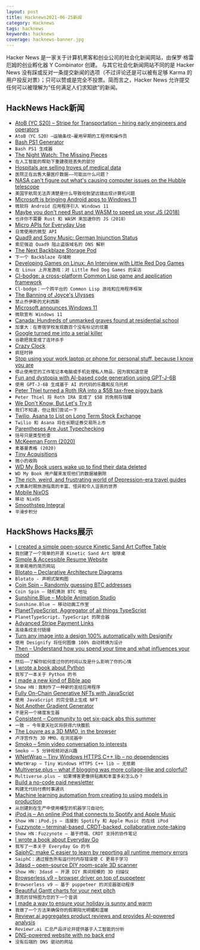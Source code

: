 ```yaml
---
layout: post
title: Hacknews2021-06-25新闻
category: Hacknews
tags: hacknews
keywords: hacknews
coverage: hacknews-banner.jpg
---
```


Hacker News 是一家关于计算机黑客和创业公司的社会化新闻网站，由保罗·格雷厄姆的创业孵化器 Y Combinator 创建。
与其它社会化新闻网站不同的是 Hacker News 没有踩或反对一条提交新闻的选项（不过评论还是可以被有足够 Karma 的用户投反对票）；只可以赞或是完全不投票。简而言之，Hacker News 允许提交任何可以被理解为“任何满足人们求知欲”的新闻。

## HackNews Hack新闻


- [AtoB (YC S20) – Stripe for Transportation – hiring early engineers and operators](https://careers.atob.com/)
- `AtoB（YC S20）–运输条纹–雇用早期的工程师和操作员`
- [Bash PS1 Generator](http://bashrcgenerator.com/)
- `Bash PS1 生成器`
- [The Night Watch: The Missing Pieces](https://www.rijksmuseum.nl/en/stories/operation-night-watch/story/night-watch-the-missing-pieces)
- `在人工智能的帮助下重建夜班丢失的部分`
- [Hospitals are selling troves of medical data](https://www.theverge.com/2021/6/23/22547397/medical-records-health-data-hospitals-research)
- `医院正在出售大量医疗数据——可能出什么问题？`
- [NASA can't figure out what's causing computer issues on the Hubble telescope](https://www.npr.org/2021/06/23/1009567351/hubble-trouble-nasa-cant-figure-out-whats-causing-computer-issues-on-the-telesco)
- `美国宇航局无法弄清楚是什么导致哈勃望远镜出现计算机问题`
- [Microsoft is bringing Android apps to Windows 11](https://www.theverge.com/2021/6/24/22548428/microsoft-windows-11-android-apps-support-amazon-store)
- `微软将 Android 应用程序引入 Windows 11`
- [Maybe you don't need Rust and WASM to speed up your JS (2018)](https://mrale.ph/blog/2018/02/03/maybe-you-dont-need-rust-to-speed-up-your-js.html)
- `也许你不需要 Rust 和 WASM 来加速你的 JS（2018）`
- [Micro APIs for Everyday Use](https://blog.m3o.com/2021/06/24/micro-apis-for-everyday-use.html)
- `日常使用的微型 API`
- [Quad9 and Sony Music: German Injunction Status](https://quad9.net/news/blog/quad9-and-sony-music-german-injunction-status/)
- `索尼强迫 Quad9 阻止盗版域名的 DNS 解析`
- [The Next Backblaze Storage Pod](https://www.backblaze.com/blog/next-backblaze-storage-pod/)
- `下一个 Backblaze 存储舱`
- [Developing Games on Linux: An Interview with Little Red Dog Games](https://blog.system76.com/post/654884924769370112/developing-games-on-linux-an-interview-with)
- `在 Linux 上开发游戏：对 Little Red Dog Games 的采访`
- [Cl-bodge: a cross-platform Common Lisp game and application framework](https://borodust.org/projects/cl-bodge/)
- `Cl-bodge：一个跨平台的 Common Lisp 游戏和应用程序框架`
- [The Banning of Joyce's Ulysses](https://crimereads.com/banned-books-ulysses-joyce-morris-ernst/)
- `禁止乔伊斯的尤利西斯`
- [Microsoft announces Windows 11](https://www.theverge.com/2021/6/24/22546791/microsoft-windows-11-announcement-features-updates)
- `微软宣布 Windows 11`
- [Canada: Hundreds of unmarked graves found at residential school](https://www.bbc.com/news/world-us-canada-57592243)
- `加拿大：在寄宿学校发现数百个没有标记的坟墓`
- [Google turned me into a serial killer](https://hristo-georgiev.com/google-turned-me-into-a-serial-killer)
- `谷歌把我变成了连环杀手`
- [Crazy Clock](https://www.tindie.com/products/nsayer/crazy-clock/)
- `疯狂时钟`
- [Stop using your work laptop or phone for personal stuff, because I know you are](https://www.zdnet.com/article/stop-using-your-work-laptop-or-phone-for-personal-stuff-because-i-know-you-are/)
- `停止使用您的工作笔记本电脑或手机处理私人物品，因为我知道您是`
- [Fun and dystopia with AI-based code generation using GPT-J-6B](https://minimaxir.com/2021/06/gpt-j-6b/)
- `使用 GPT-J-6B 生成基于 AI 的代码的乐趣和反乌托邦`
- [Peter Thiel turned a Roth IRA into a $5B tax-free piggy bank](https://www.propublica.org/article/lord-of-the-roths-how-tech-mogul-peter-thiel-turned-a-retirement-account-for-the-middle-class-into-a-5-billion-dollar-tax-free-piggy-bank)
- `Peter Thiel 将 Roth IRA 变成了 $5B 的免税存钱罐`
- [We Don't Know, But Let's Try It](http://bostonreview.net/class-inequality-politics-philosophy-religion/simon-torracinta-we-dont-know-lets-try-it)
- `我们不知道，但让我们尝试一下`
- [Twilio, Asana to List on Long Term Stock Exchange](https://www.wsj.com/articles/twilio-asana-to-list-on-long-term-stock-exchange-as-esg-push-continues-11624565701)
- `Twilio 和 Asana 将在长期证券交易所上市`
- [Parentheses Are Just Typechecking](https://adam.nels.onl/blog/parentheses-are-just-typechecking/)
- `括号只是类型检查`
- [McKeeman Form (2020)](https://www.crockford.com/mckeeman.html)
- `麦基曼表格 (2020)`
- [Tiny Acquisitions](https://tinyacquisitions.com)
- `微小的收购`
- [WD My Book users wake up to find their data deleted](https://arstechnica.com/gadgets/2021/06/mass-data-wipe-in-my-book-devices-prompts-warning-from-western-digital/)
- `WD My Book 用户醒来发现他们的数据被删除`
- [The rich, weird, and frustrating world of Depression-era travel guides](https://www.theatlantic.com/culture/archive/2021/06/new-deal-american-guides-federal-writers-project/619255/)
- `大萧条时期旅游指南的丰富、怪异和令人沮丧的世界`
- [Mobile NixOS](https://mobile.nixos.org/)
- `移动 NixOS`
- [Smoothstep Integral](https://iquilezles.org/www/articles/smoothstepintegral/smoothstepintegral.htm)
- `平滑步积分`


## HackShows Hacks展示

- [ I created a simple open-source Kinetic Sand Art Coffee Table](https://www.instructables.com/Easily-Build-a-MACHINE-THAT-DESTROYS-WHAT-IT-CREAT/)
- `我创建了一个简单的开源 Kinetic Sand Art 咖啡桌`
- [ Simple & Accessible Resume Website](https://jmath.dev)
- `简单易用的简历网站`
- [ Blotato – Declarative Architecture Diagrams](https://app.blotato.com/demo)
- `Blotato - 声明式架构图`
- [ Coin Spin – Randomly guessing BTC addresses](https://coinspin.app)
- `Coin Spin – 随机猜测 BTC 地址`
- [ Sunshine.Blue – Mobile Animation Studio](https://sunshine.blue)
- `Sunshine.Blue – 移动动画工作室`
- [ PlanetTypeScript, Aggregator of all things TypeScript](http://www.planettypescript.com/)
- `PlanetTypeScript，TypeScript 的聚合器`
- [ Advanced Stripe Payment Links](https://priceblocs.com/features/links/advanced)
- `高级条纹支付链接`
- [ Turn any image into a design 100% automatically with Designify](https://www.designify.com/?ref=hn)
- `使用 Designify 将任何图像 100% 自动转换为设计`
- [ Then – Understand how you spend your time and what influences your mood](https://pupishi.com/then)
- `然后——了解你如何度过你的时间以及是什么影响了你的心情`
- [ I wrote a book about Python](https://pragprog.com/titles/dmpython/intuitive-python/)
- `我写了一本关于 Python 的书`
- [ I made a new kind of Bible app](https://sparkbible.com)
- `Show HN：我制作了一种新的圣经应用程序`
- [ Fully On-Chain Generative NFTs with JavaScript](https://lambdanft.org/)
- `使用 JavaScript 的完全链上生成 NFT`
- [ Not Another Gradient Generator](https://doodad.dev/gradient-generator)
- `不是另一个梯度发生器`
- [ Consistent – Community to get six-pack abs this summer](http://consistent.fit/)
- `一致 – 今年夏天社区将获得六块腹肌`
- [ The Louvre as a 3D MMO, in the browser](https://dj3d.io/louvre)
- `卢浮宫作为 3D MMO，在浏览器中`
- [ Smoko – 5min video conversation to interests](https://smoko.online)
- `Smoko – 5 分钟视频对话兴趣`
- [ WNetWrap – Tiny Windows HTTPS C++ lib – no dependencies](https://github.com/hack-tramp/WNetWrap/)
- `WNetWrap – Tiny Windows HTTPS C++ lib – 无依赖`
- [ Multiverse.plus – what if blogging was more collage-like and colorful?](https://multiverse.plus/)
- `Multiverse.plus – 如果博客更像拼贴画和丰富多彩怎么办？`
- [ Build a no-code paid newsletter](https://diynewsletter.com/)
- `构建无代码付费时事通讯`
- [ Machine learning automation from creating to using models in production](https://github.com/nidhaloff/igel/tree/v0.4.0)
- `从创建到在生产中使用模型的机器学习自动化`
- [ iPod.js – An online iPod that connects to Spotify and Apple Music](https://tannerv.com/ipod)
- `Show HN：iPod.js – 连接到 Spotify 和 Apple Music 的在线 iPod`
- [ Fuzzynote – terminal-based, CRDT-backed, collaborative note-taking](https://github.com/Sambigeara/fuzzynote)
- `Show HN：Fuzzynote – 基于终端、CRDT 支持的协作笔记`
- [ I wrote a book about Everyday Go](https://blog.alexellis.io/i-wrote-a-book-about-golang/)
- `我写了一本关于 Everyday Go 的书`
- [ SaiphC: make C easier to learn by reporting all runtime memory errors](https://www.cee.studio)
- `SaiphC：通过报告所有运行时内存错误使 C 更易于学习`
- [ 3dasd – open-source DIY room-scale 3D scanner](https://3dasd.com/)
- `Show HN: 3dasd – 开源 DIY 房间规模的 3D 扫描仪`
- [ Browserless v9 – browser driver on top of puppeteer](https://browserless.js.org)
- `Browserless v9 – 基于 puppeteer 的浏览器驱动程序`
- [ Beautiful Gantt charts for your next pitch](https://www.gantt.io/)
- `漂亮的甘特图为您的下一个音调`
- [ I made a way to ensure your holiday is sunny and warm](https://followtheweather.net/)
- `我做了一个方法来确保你的假期阳光明媚和温暖`
- [ Reviewr.ai aggregates product reviews and provides AI-powered analysis](https://www.reviewr.ai)
- `Reviewr.ai 汇总产品评论并提供基于人工智能的分析`
- [ DNS-powered website with no back end](https://companydirectory.uk/barclays.co.uk/contact-information)
- `没有后端的 DNS 驱动的网站`


